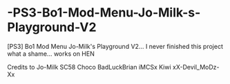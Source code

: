 # -PS3-Bo1-Mod-Menu-Jo-Milk-s-Playground-V2
[PS3] Bo1 Mod Menu Jo-Milk's Playground V2... I never finished this project what a shame... works on HEN   

Credits to Jo-Milk
SC58
Choco
BadLuckBrian 
iMCSx
Kiwi
xX-Devil_MoDz-Xx

